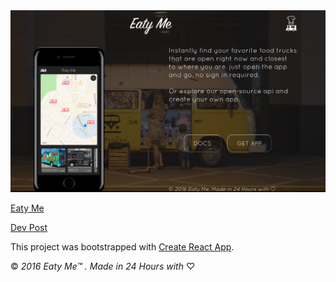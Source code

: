 <div align='center'>
  <img src='landing-page-screenshot.png' role='presentation' />
</div>


[Eaty Me](http://eatyme.com)

[Dev Post](https://devpost.com/software/eaty-me)

This project was bootstrapped with [Create React App](https://github.com/facebookincubator/create-react-app).

© _2016 Eaty Me™ . Made in 24 Hours with_ ♡